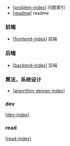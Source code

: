 - [[problem-index]] 问题索引
- [[readme]] readme

### 前端

- [[frontend-index]] 前端

### 后端

- [[backend-index]] 后端

### 算法，系统设计

- [[algorithm-design-index]]

### dev

[[dev-index]]

### read

[[read-index]]

[//begin]: # "Autogenerated link references for markdown compatibility"
[problem-index]: so/problem-index "Problem Index"
[readme]: readme "Readme"
[frontend-index]: frontend/frontend-index "Frontend Index"
[backend-index]: backend/backend-index "Backend Index"
[algorithm-design-index]: algorithm&design/algorithm-design-index "Algorithm Design Index"
[dev-index]: dev/dev-index "Dev Index"
[read-index]: read/read-index "Read Index"
[//end]: # "Autogenerated link references"